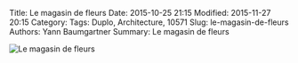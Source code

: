 Title: Le magasin de fleurs
Date: 2015-10-25 21:15
Modified: 2015-11-27 20:15
Category:
Tags: Duplo, Architecture, 10571
Slug: le-magasin-de-fleurs
Authors: Yann Baumgartner
Summary: Le magasin de fleurs

![Le magasin de fleurs][magasin-de-fleurs]

[magasin-de-fleurs]: {filename}/images/magasin-de-fleurs.jpg  "Le magasin de fleurs"
